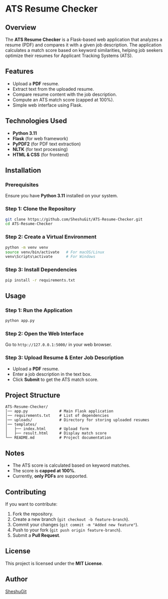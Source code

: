 # ATS Resume Checker

## Overview
The **ATS Resume Checker** is a Flask-based web application that analyzes a resume (PDF) and compares it with a given job description. The application calculates a match score based on keyword similarities, helping job seekers optimize their resumes for Applicant Tracking Systems (ATS).

## Features
- Upload a **PDF** resume.
- Extract text from the uploaded resume.
- Compare resume content with the job description.
- Compute an ATS match score (capped at 100%).
- Simple web interface using Flask.

## Technologies Used
- **Python 3.11**
- **Flask** (for web framework)
- **PyPDF2** (for PDF text extraction)
- **NLTK** (for text processing)
- **HTML & CSS** (for frontend)

## Installation
### Prerequisites
Ensure you have **Python 3.11** installed on your system.

### Step 1: Clone the Repository
```bash
git clone https://github.com/SheshuGit/ATS-Resume-Checker.git
cd ATS-Resume-Checker
```

### Step 2: Create a Virtual Environment
```bash
python -m venv venv
source venv/bin/activate   # For macOS/Linux
venv\Scripts\activate      # For Windows
```

### Step 3: Install Dependencies
```bash
pip install -r requirements.txt
```

## Usage
### Step 1: Run the Application
```bash
python app.py
```

### Step 2: Open the Web Interface
Go to `http://127.0.0.1:5000/` in your web browser.

### Step 3: Upload Resume & Enter Job Description
- Upload a **PDF** resume.
- Enter a job description in the text box.
- Click **Submit** to get the ATS match score.

## Project Structure
```
ATS-Resume-Checker/
│── app.py              # Main Flask application
│── requirements.txt    # List of dependencies
│── uploads/            # Directory for storing uploaded resumes
│── templates/
│   ├── index.html      # Upload form
│   ├── result.html     # Display match score
└── README.md           # Project documentation
```

## Notes
- The ATS score is calculated based on keyword matches.
- The score is **capped at 100%**.
- Currently, **only PDFs** are supported.

## Contributing
If you want to contribute:
1. Fork the repository.
2. Create a new branch (`git checkout -b feature-branch`).
3. Commit your changes (`git commit -m "Added new feature"`).
4. Push to your fork (`git push origin feature-branch`).
5. Submit a **Pull Request**.

## License
This project is licensed under the **MIT License**.

## Author
[SheshuGit](https://github.com/SheshuGit)
